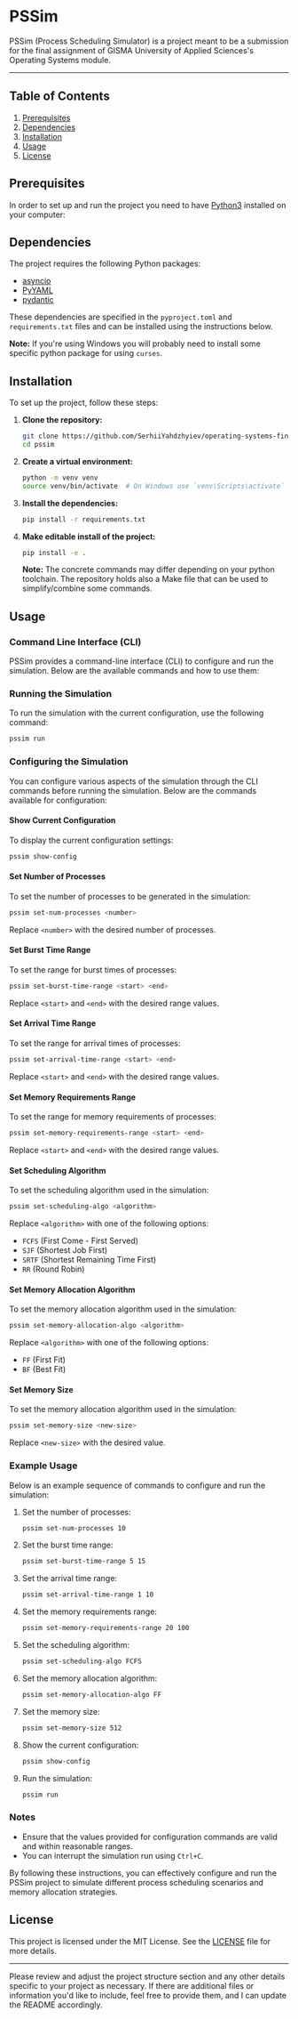 
# PSSim

PSSim (Process Scheduling Simulator) is a project meant to be a submission for the final assignment of GISMA University of Applied Sciences's Operating Systems module.

---

## Table of Contents

1. [Prerequisites](#prerequisites)
2. [Dependencies](#dependencies)
3. [Installation](#installation)
4. [Usage](#usage)
5. [License](#license)

## Prerequisites

In order to set up and run the project you need to have [Python3](https://www.python.org/downloads/) installed on your computer:

## Dependencies

The project requires the following Python packages:

- [asyncio](https://docs.python.org/3/library/asyncio.html)
- [PyYAML](https://pypi.org/project/PyYAML/)
- [pydantic](https://docs.pydantic.dev/latest/)

These dependencies are specified in the `pyproject.toml` and `requirements.txt` files and can be installed using the instructions below.

**Note:** If you're using Windows you will probably need to install some specific python package for using `curses`.


## Installation

To set up the project, follow these steps:

1. **Clone the repository:**
   ```sh
   git clone https://github.com/SerhiiYahdzhyiev/operating-systems-final-project.git pssim
   cd pssim
   ```

2. **Create a virtual environment:**
   ```sh
   python -m venv venv
   source venv/bin/activate  # On Windows use `venv\Scripts\activate`
   ```

3. **Install the dependencies:**
   ```sh
   pip install -r requirements.txt
   ```

4. **Make editable install of the project:**
   ```sh
   pip install -e . 
   ```

   **Note:** The concrete commands may differ depending on your python toolchain. The repository holds also a Make file that can be used to simplify/combine some commands.

## Usage

### Command Line Interface (CLI)

PSSim provides a command-line interface (CLI) to configure and run the simulation. Below are the available commands and how to use them:

### Running the Simulation

To run the simulation with the current configuration, use the following command:

```sh
pssim run
```

### Configuring the Simulation

You can configure various aspects of the simulation through the CLI commands before running the simulation. Below are the commands available for configuration:

#### Show Current Configuration

To display the current configuration settings:

```sh
pssim show-config
```

#### Set Number of Processes

To set the number of processes to be generated in the simulation:

```sh
pssim set-num-processes <number>
```

Replace `<number>` with the desired number of processes.

#### Set Burst Time Range

To set the range for burst times of processes:

```sh
pssim set-burst-time-range <start> <end>
```

Replace `<start>` and `<end>` with the desired range values.

#### Set Arrival Time Range

To set the range for arrival times of processes:

```sh
pssim set-arrival-time-range <start> <end>
```

Replace `<start>` and `<end>` with the desired range values.

#### Set Memory Requirements Range

To set the range for memory requirements of processes:

```sh
pssim set-memory-requirements-range <start> <end>
```

Replace `<start>` and `<end>` with the desired range values.

#### Set Scheduling Algorithm

To set the scheduling algorithm used in the simulation:

```sh
pssim set-scheduling-algo <algorithm>
```

Replace `<algorithm>` with one of the following options:
- `FCFS` (First Come - First Served)
- `SJF` (Shortest Job First)
- `SRTF` (Shortest Remaining Time First)
- `RR` (Round Robin)

#### Set Memory Allocation Algorithm

To set the memory allocation algorithm used in the simulation:

```sh
pssim set-memory-allocation-algo <algorithm>
```

Replace `<algorithm>` with one of the following options:
- `FF` (First Fit)
- `BF` (Best Fit)


#### Set Memory Size

To set the memory allocation algorithm used in the simulation:

```sh
pssim set-memory-size <new-size>
```

Replace `<new-size>` with the desired value.


### Example Usage

Below is an example sequence of commands to configure and run the simulation:

1. Set the number of processes:
   ```sh
   pssim set-num-processes 10
   ```

2. Set the burst time range:
   ```sh
   pssim set-burst-time-range 5 15
   ```

3. Set the arrival time range:
   ```sh
   pssim set-arrival-time-range 1 10
   ```

4. Set the memory requirements range:
   ```sh
   pssim set-memory-requirements-range 20 100
   ```

5. Set the scheduling algorithm:
   ```sh
   pssim set-scheduling-algo FCFS
   ```

6. Set the memory allocation algorithm:
   ```sh
   pssim set-memory-allocation-algo FF
   ```

7. Set the memory size:
   ```sh
   pssim set-memory-size 512
   ```

8. Show the current configuration:
   ```sh
   pssim show-config
   ```

9. Run the simulation:
   ```sh
   pssim run
   ```

### Notes

- Ensure that the values provided for configuration commands are valid and within reasonable ranges.
- You can interrupt the simulation run using `Ctrl+C`.

By following these instructions, you can effectively configure and run the PSSim project to simulate different process scheduling scenarios and memory allocation strategies.

## License

This project is licensed under the MIT License. See the [LICENSE](LICENSE) file for more details.

---

Please review and adjust the project structure section and any other details specific to your project as necessary. If there are additional files or information you'd like to include, feel free to provide them, and I can update the README accordingly.
